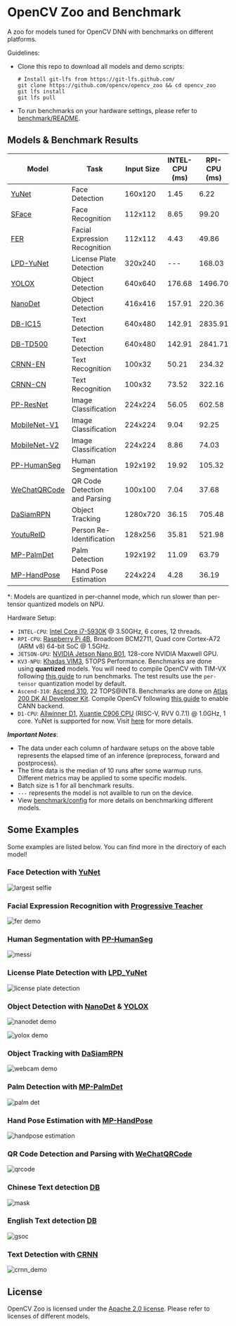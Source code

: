 # OpenCV Zoo and Benchmark

A zoo for models tuned for OpenCV DNN with benchmarks on different platforms.

Guidelines:

- Clone this repo to download all models and demo scripts:
  ```shell
  # Install git-lfs from https://git-lfs.github.com/
  git clone https://github.com/opencv/opencv_zoo && cd opencv_zoo
  git lfs install
  git lfs pull
  ```
- To run benchmarks on your hardware settings, please refer to [benchmark/README](./benchmark/README.md).

## Models & Benchmark Results

| Model                                                   | Task                          | Input Size | INTEL-CPU (ms) | RPI-CPU (ms) | JETSON-GPU (ms) | KV3-NPU (ms) | Ascend-310 (ms) | D1-CPU (ms) |
| ------------------------------------------------------- | ----------------------------- | ---------- | -------------- | ------------ | --------------- | ------------ | --------------- | ----------- |
| [YuNet](./models/face_detection_yunet)                  | Face Detection                | 160x120    | 1.45           | 6.22         | 12.18           | 4.04         | 1.73            | 86.69       |
| [SFace](./models/face_recognition_sface)                | Face Recognition              | 112x112    | 8.65           | 99.20        | 24.88           | 46.25        | 23.17           | ---         |
| [FER](./models/facial_expression_recognition/)          | Facial Expression Recognition | 112x112    | 4.43           | 49.86        | 31.07           | 29.80        | 10.12           | ---         |
| [LPD-YuNet](./models/license_plate_detection_yunet/)    | License Plate Detection       | 320x240    | ---            | 168.03       | 56.12           | 29.53        | ---             | ---         |
| [YOLOX](./models/object_detection_yolox/)               | Object Detection              | 640x640    | 176.68         | 1496.70      | 388.95          | 420.98       | 29.10           | ---         |
| [NanoDet](./models/object_detection_nanodet/)           | Object Detection              | 416x416    | 157.91         | 220.36       | 64.94           | 116.64       | ---             | ---         |
| [DB-IC15](./models/text_detection_db)                   | Text Detection                | 640x480    | 142.91         | 2835.91      | 208.41          | ---          | 229.74          | ---         |
| [DB-TD500](./models/text_detection_db)                  | Text Detection                | 640x480    | 142.91         | 2841.71      | 210.51          | ---          | 247.29          | ---         |
| [CRNN-EN](./models/text_recognition_crnn)               | Text Recognition              | 100x32     | 50.21          | 234.32       | 196.15          | 125.30       | 101.03          | ---         |
| [CRNN-CN](./models/text_recognition_crnn)               | Text Recognition              | 100x32     | 73.52          | 322.16       | 239.76          | 166.79       | 136.41          | ---         |
| [PP-ResNet](./models/image_classification_ppresnet)     | Image Classification          | 224x224    | 56.05          | 602.58       | 98.64           | 75.45        | 6.99            | ---         |
| [MobileNet-V1](./models/image_classification_mobilenet) | Image Classification          | 224x224    | 9.04           | 92.25        | 33.18           | 145.66\*     | 5.25            | ---         |
| [MobileNet-V2](./models/image_classification_mobilenet) | Image Classification          | 224x224    | 8.86           | 74.03        | 31.92           | 146.31\*     | ---             | ---         |
| [PP-HumanSeg](./models/human_segmentation_pphumanseg)   | Human Segmentation            | 192x192    | 19.92          | 105.32       | 67.97           | 74.77        | ---             | ---         |
| [WeChatQRCode](./models/qrcode_wechatqrcode)            | QR Code Detection and Parsing | 100x100    | 7.04           | 37.68        | ---             | ---          | ---             | ---         |
| [DaSiamRPN](./models/object_tracking_dasiamrpn)         | Object Tracking               | 1280x720   | 36.15          | 705.48       | 76.82           | ---          | ---             | ---         |
| [YoutuReID](./models/person_reid_youtureid)             | Person Re-Identification      | 128x256    | 35.81          | 521.98       | 90.07           | 44.61        | 5.69            | ---         |
| [MP-PalmDet](./models/palm_detection_mediapipe)         | Palm Detection                | 192x192    | 11.09          | 63.79        | 83.20           | 33.81        | 21.59           | ---         |
| [MP-HandPose](./models/handpose_estimation_mediapipe)   | Hand Pose Estimation          | 224x224    | 4.28           | 36.19        | 40.10           | 19.47        | ---             | ---         |

\*: Models are quantized in per-channel mode, which run slower than per-tensor quantized models on NPU.

Hardware Setup:

- `INTEL-CPU`: [Intel Core i7-5930K](https://www.intel.com/content/www/us/en/products/sku/82931/intel-core-i75930k-processor-15m-cache-up-to-3-70-ghz/specifications.html) @ 3.50GHz, 6 cores, 12 threads.
- `RPI-CPU`: [Raspberry Pi 4B](https://www.raspberrypi.com/products/raspberry-pi-4-model-b/specifications/), Broadcom BCM2711, Quad core Cortex-A72 (ARM v8) 64-bit SoC @ 1.5GHz.
- `JETSON-GPU`: [NVIDIA Jetson Nano B01](https://developer.nvidia.com/embedded/jetson-nano-developer-kit), 128-core NVIDIA Maxwell GPU.
- `KV3-NPU`: [Khadas VIM3](https://www.khadas.com/vim3), 5TOPS Performance. Benchmarks are done using **quantized** models. You will need to compile OpenCV with TIM-VX following [this guide](https://github.com/opencv/opencv/wiki/TIM-VX-Backend-For-Running-OpenCV-On-NPU) to run benchmarks. The test results use the `per-tensor` quantization model by default.
- `Ascend-310`: [Ascend 310](https://e.huawei.com/uk/products/cloud-computing-dc/atlas/ascend-310), 22 TOPS@INT8. Benchmarks are done on [Atlas 200 DK AI Developer Kit](https://e.huawei.com/in/products/cloud-computing-dc/atlas/atlas-200). Compile OpenCV following [this guide](https://github.com/opencv/opencv/wiki/Huawei-CANN-Backend) to enable CANN backend.
- `D1-CPU`: [Allwinner D1](https://d1.docs.aw-ol.com/en), [Xuantie C906 CPU](https://www.t-head.cn/product/C906?spm=a2ouz.12986968.0.0.7bfc1384auGNPZ) (RISC-V, RVV 0.7.1) @ 1.0GHz, 1 core. YuNet is supported for now. Visit [here](https://github.com/fengyuentau/opencv_zoo_cpp) for more details.

***Important Notes***:

- The data under each column of hardware setups on the above table represents the elapsed time of an inference (preprocess, forward and postprocess).
- The time data is the median of 10 runs after some warmup runs. Different metrics may be applied to some specific models.
- Batch size is 1 for all benchmark results.
- `---` represents the model is not availble to run on the device.
- View [benchmark/config](./benchmark/config) for more details on benchmarking different models.

## Some Examples

Some examples are listed below. You can find more in the directory of each model!

### Face Detection with [YuNet](./models/face_detection_yunet/)

![largest selfie](./models/face_detection_yunet/examples/largest_selfie.jpg)

### Facial Expression Recognition with [Progressive Teacher](./models/facial_expression_recognition/)

![fer demo](./models/facial_expression_recognition/examples/selfie.jpg)

### Human Segmentation with [PP-HumanSeg](./models/human_segmentation_pphumanseg/)

![messi](./models/human_segmentation_pphumanseg/examples/messi.jpg)

### License Plate Detection with [LPD_YuNet](./models/license_plate_detection_yunet/)

![license plate detection](./models/license_plate_detection_yunet/examples/lpd_yunet_demo.gif)

### Object Detection with [NanoDet](./models/object_detection_nanodet/) & [YOLOX](./models/object_detection_yolox/)

![nanodet demo](./models/object_detection_nanodet/samples/1_res.jpg)

![yolox demo](./models/object_detection_yolox/samples/3_res.jpg)

### Object Tracking with [DaSiamRPN](./models/object_tracking_dasiamrpn/)

![webcam demo](./models/object_tracking_dasiamrpn/examples/dasiamrpn_demo.gif)

### Palm Detection with [MP-PalmDet](./models/palm_detection_mediapipe/)

![palm det](./models/palm_detection_mediapipe/examples/mppalmdet_demo.gif)

### Hand Pose Estimation with [MP-HandPose](models/handpose_estimation_mediapipe/)

![handpose estimation](models/handpose_estimation_mediapipe/examples/mphandpose_demo.webp)

### QR Code Detection and Parsing with [WeChatQRCode](./models/qrcode_wechatqrcode/)

![qrcode](./models/qrcode_wechatqrcode/examples/wechat_qrcode_demo.gif)

### Chinese Text detection [DB](./models/text_detection_db/)

![mask](./models/text_detection_db/examples/mask.jpg)

### English Text detection [DB](./models/text_detection_db/)

![gsoc](./models/text_detection_db/examples/gsoc.jpg)

### Text Detection with [CRNN](./models/text_recognition_crnn/)

![crnn_demo](./models/text_recognition_crnn/examples/CRNNCTC.gif)

## License

OpenCV Zoo is licensed under the [Apache 2.0 license](./LICENSE). Please refer to licenses of different models.
